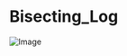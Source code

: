 # Bisecting_Log


![Image](https://github.com/user-attachments/assets/813626c5-3bd3-4167-ab90-77ac4da09d01)
